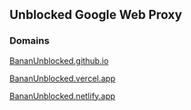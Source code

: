 ## Unblocked Google Web Proxy



### Domains 
[](https://github.com/Parcoil/nativegames.net/wiki/Domains)

[BananUnblocked.github.io](https://bananunblocked.github.io)


[BananUnblocked.vercel.app](https://bananunblocked.vercel.app)


[BananUnblocked.netlify.app](https://BananUnblocked.netlify.app)
